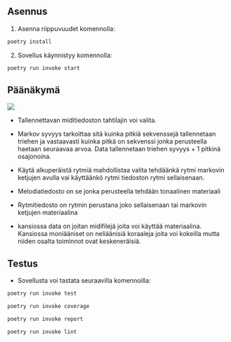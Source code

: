 ## Asennus

1. Asenna riippuvuudet komennolla:

```bash
poetry install
```

2. Sovellus käynnistyy komennolla:

```bash
poetry run invoke start
```


## Päänäkymä

![](./kuvat/kayttoliittuma.png)

- Tallennettavan miditiedoston tahtilajin voi valita.
- Markov syvyys tarkoittaa sitä kuinka pitkiä sekvenssejä tallennetaan triehen ja vastaavasti kuinka pitkä on sekvenssi jonka perusteella haetaan seuraavaa arvoa. Data tallennetaan triehen  syvyys + 1 pitkinä osajonoina.
- Käytä alkuperäistä rytmiä mahdollistaa valita tehdäänkä rytmi markovin ketjujen avulla vai käyttäänkö rytmi tiedoston rytmi sellaisenaan.
- Melodiatiedosto on se jonka perusteella tehdään tonaalinen materiaali
- Rytmitiedosto on rytmin perustana joko sellaisenaan tai markovin ketjujen materiaalina

- kansiossa data on joitan midifilejä joita voi käyttää materiaalina. Kansiossa moniääniset on neliäänisiä koraaleja joita voi kokeilla mutta niiden osalta toiminnot ovat keskeneräisiä.



## Testus

- Sovellusta voi tastata seuraavilla komennoilla:

```bash
poetry run invoke test
```

```bash
poetry run invoke coverage
```

```bash
poetry run invoke report
```

```bash
poetry run invoke lint
```

